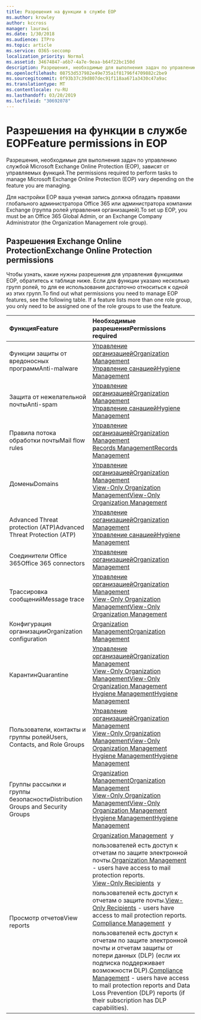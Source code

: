 ```yaml
---
title: Разрешения на функции в службе EOP
ms.author: krowley
author: kccross
manager: laurawi
ms.date: 1/30/2018
ms.audience: ITPro
ms.topic: article
ms.service: O365-seccomp
localization_priority: Normal
ms.assetid: 34674847-a6b7-4a7e-9eaa-b64f22bc150d
description: Разрешения, необходимые для выполнения задач по управлению службой Microsoft Exchange Online Protection (EOP), зависят от управляемых функций.
ms.openlocfilehash: 08753d537982e49e735a1f81796f4709882c2be9
ms.sourcegitcommit: 0f93b37c39d807dec91f118aa671a3430c47a9ac
ms.translationtype: MT
ms.contentlocale: ru-RU
ms.lasthandoff: 03/20/2019
ms.locfileid: "30692078"
---
```

# <a name="feature-permissions-in-eop"></a><span data-ttu-id="c22b2-103">Разрешения на функции в службе EOP</span><span class="sxs-lookup"><span data-stu-id="c22b2-103">Feature permissions in EOP</span></span>

<span data-ttu-id="c22b2-104">Разрешения, необходимые для выполнения задач по управлению службой Microsoft Exchange Online Protection (EOP), зависят от управляемых функций.</span><span class="sxs-lookup"><span data-stu-id="c22b2-104">The permissions required to perform tasks to manage Microsoft Exchange Online Protection (EOP) vary depending on the feature you are managing.</span></span> 
  
<span data-ttu-id="c22b2-105">Для настройки EOP ваша ученая запись должна обладать правами глобального администратора Office 365 или администратора компании Exchange (группа ролей управления организацией).</span><span class="sxs-lookup"><span data-stu-id="c22b2-105">To set up EOP, you must be an Office 365 Global Admin, or an Exchange Company Administrator (the Organization Management role group).</span></span>
  
## <a name="exchange-online-protection-permissions"></a><span data-ttu-id="c22b2-106">Разрешения Exchange Online Protection</span><span class="sxs-lookup"><span data-stu-id="c22b2-106">Exchange Online Protection permissions</span></span>

<span data-ttu-id="c22b2-p101">Чтобы узнать, какие нужны разрешения для управления функциями EOP, обратитесь к таблице ниже. Если для функции указано несколько групп ролей, то для ее использования достаточно относиться к одной из этих групп.</span><span class="sxs-lookup"><span data-stu-id="c22b2-p101">To find out what permissions you need to manage EOP features, see the following table. If a feature lists more than one role group, you only need to be assigned one of the role groups to use the feature.</span></span>
  
|<span data-ttu-id="c22b2-109">**Функция**</span><span class="sxs-lookup"><span data-stu-id="c22b2-109">**Feature**</span></span>|<span data-ttu-id="c22b2-110">**Необходимые разрешения**</span><span class="sxs-lookup"><span data-stu-id="c22b2-110">**Permissions required**</span></span>|
|:-----|:-----|
|<span data-ttu-id="c22b2-111">Функции защиты от вредоносных программ</span><span class="sxs-lookup"><span data-stu-id="c22b2-111">Anti-malware</span></span>  <br/> |[<span data-ttu-id="c22b2-112">Управление организацией</span><span class="sxs-lookup"><span data-stu-id="c22b2-112">Organization Management</span></span>](http://technet.microsoft.com/library/0bfd21c1-86ac-4369-86b7-aeba386741c8.aspx) <br/> [<span data-ttu-id="c22b2-113">Управление санацией</span><span class="sxs-lookup"><span data-stu-id="c22b2-113">Hygiene Management</span></span>](http://technet.microsoft.com/library/fc0a9ec2-9c3d-42f6-8442-8603fb29d464.aspx) <br/> |
|<span data-ttu-id="c22b2-114">Защита от нежелательной почты</span><span class="sxs-lookup"><span data-stu-id="c22b2-114">Anti-spam</span></span>  <br/> |[<span data-ttu-id="c22b2-115">Управление организацией</span><span class="sxs-lookup"><span data-stu-id="c22b2-115">Organization Management</span></span>](http://technet.microsoft.com/library/0bfd21c1-86ac-4369-86b7-aeba386741c8.aspx) <br/> [<span data-ttu-id="c22b2-116">Управление санацией</span><span class="sxs-lookup"><span data-stu-id="c22b2-116">Hygiene Management</span></span>](http://technet.microsoft.com/library/fc0a9ec2-9c3d-42f6-8442-8603fb29d464.aspx) <br/> |
|<span data-ttu-id="c22b2-117">Правила потока обработки почты</span><span class="sxs-lookup"><span data-stu-id="c22b2-117">Mail flow rules</span></span>  <br/> |[<span data-ttu-id="c22b2-118">Управление организацией</span><span class="sxs-lookup"><span data-stu-id="c22b2-118">Organization Management</span></span>](http://technet.microsoft.com/library/0bfd21c1-86ac-4369-86b7-aeba386741c8.aspx) <br/> [<span data-ttu-id="c22b2-119">Records Management</span><span class="sxs-lookup"><span data-stu-id="c22b2-119">Records Management</span></span>](http://technet.microsoft.com/library/0e0c95ce-6109-4591-b86d-c6cfd44d21f5.aspx) <br/> |
|<span data-ttu-id="c22b2-120">Домены</span><span class="sxs-lookup"><span data-stu-id="c22b2-120">Domains</span></span>  <br/> |[<span data-ttu-id="c22b2-121">Управление организацией</span><span class="sxs-lookup"><span data-stu-id="c22b2-121">Organization Management</span></span>](http://technet.microsoft.com/library/0bfd21c1-86ac-4369-86b7-aeba386741c8.aspx) <br/> [<span data-ttu-id="c22b2-122">View-Only Organization Management</span><span class="sxs-lookup"><span data-stu-id="c22b2-122">View-Only Organization Management</span></span>](http://technet.microsoft.com/library/c514c6d0-0157-4c52-9ec6-441d9a30f3df.aspx) <br/> |
|<span data-ttu-id="c22b2-123">Advanced Threat protection (ATP)</span><span class="sxs-lookup"><span data-stu-id="c22b2-123">Advanced Threat Protection (ATP)</span></span>  <br/> |[<span data-ttu-id="c22b2-124">Управление организацией</span><span class="sxs-lookup"><span data-stu-id="c22b2-124">Organization Management</span></span>](http://technet.microsoft.com/library/0bfd21c1-86ac-4369-86b7-aeba386741c8.aspx) <br/> [<span data-ttu-id="c22b2-125">Управление санацией</span><span class="sxs-lookup"><span data-stu-id="c22b2-125">Hygiene Management</span></span>](http://technet.microsoft.com/library/fc0a9ec2-9c3d-42f6-8442-8603fb29d464.aspx) <br/> |
|<span data-ttu-id="c22b2-126">Соединители Office 365</span><span class="sxs-lookup"><span data-stu-id="c22b2-126">Office 365 connectors</span></span>  <br/> |[<span data-ttu-id="c22b2-127">Управление организацией</span><span class="sxs-lookup"><span data-stu-id="c22b2-127">Organization Management</span></span>](http://technet.microsoft.com/library/0bfd21c1-86ac-4369-86b7-aeba386741c8.aspx) <br/> |
|<span data-ttu-id="c22b2-128">Трассировка сообщений</span><span class="sxs-lookup"><span data-stu-id="c22b2-128">Message trace</span></span>  <br/> |[<span data-ttu-id="c22b2-129">Управление организацией</span><span class="sxs-lookup"><span data-stu-id="c22b2-129">Organization Management</span></span>](http://technet.microsoft.com/library/0bfd21c1-86ac-4369-86b7-aeba386741c8.aspx) <br/> [<span data-ttu-id="c22b2-130">View-Only Organization Management</span><span class="sxs-lookup"><span data-stu-id="c22b2-130">View-Only Organization Management</span></span>](http://technet.microsoft.com/library/c514c6d0-0157-4c52-9ec6-441d9a30f3df.aspx) <br/> |
|<span data-ttu-id="c22b2-131">Конфигурация организации</span><span class="sxs-lookup"><span data-stu-id="c22b2-131">Organization configuration</span></span>  <br/> |[<span data-ttu-id="c22b2-132">Organization Management</span><span class="sxs-lookup"><span data-stu-id="c22b2-132">Organization Management</span></span>](http://technet.microsoft.com/library/0bfd21c1-86ac-4369-86b7-aeba386741c8.aspx) <br/> |
|<span data-ttu-id="c22b2-133">Карантин</span><span class="sxs-lookup"><span data-stu-id="c22b2-133">Quarantine</span></span>  <br/> |[<span data-ttu-id="c22b2-134">Управление организацией</span><span class="sxs-lookup"><span data-stu-id="c22b2-134">Organization Management</span></span>](http://technet.microsoft.com/library/0bfd21c1-86ac-4369-86b7-aeba386741c8.aspx) <br/> [<span data-ttu-id="c22b2-135">View-Only Organization Management</span><span class="sxs-lookup"><span data-stu-id="c22b2-135">View-Only Organization Management</span></span>](http://technet.microsoft.com/library/c514c6d0-0157-4c52-9ec6-441d9a30f3df.aspx) <br/> [<span data-ttu-id="c22b2-136">Hygiene Management</span><span class="sxs-lookup"><span data-stu-id="c22b2-136">Hygiene Management</span></span>](http://technet.microsoft.com/library/fc0a9ec2-9c3d-42f6-8442-8603fb29d464.aspx) <br/> |
|<span data-ttu-id="c22b2-137">Пользователи, контакты и группы ролей</span><span class="sxs-lookup"><span data-stu-id="c22b2-137">Users, Contacts, and Role Groups</span></span>  <br/> |[<span data-ttu-id="c22b2-138">Управление организацией</span><span class="sxs-lookup"><span data-stu-id="c22b2-138">Organization Management</span></span>](http://technet.microsoft.com/library/0bfd21c1-86ac-4369-86b7-aeba386741c8.aspx) <br/> [<span data-ttu-id="c22b2-139">View-Only Organization Management</span><span class="sxs-lookup"><span data-stu-id="c22b2-139">View-Only Organization Management</span></span>](http://technet.microsoft.com/library/c514c6d0-0157-4c52-9ec6-441d9a30f3df.aspx) <br/> [<span data-ttu-id="c22b2-140">Hygiene Management</span><span class="sxs-lookup"><span data-stu-id="c22b2-140">Hygiene Management</span></span>](http://technet.microsoft.com/library/fc0a9ec2-9c3d-42f6-8442-8603fb29d464.aspx) <br/> |
|<span data-ttu-id="c22b2-141">Группы рассылки и группы безопасности</span><span class="sxs-lookup"><span data-stu-id="c22b2-141">Distribution Groups and Security Groups</span></span>  <br/> |[<span data-ttu-id="c22b2-142">Organization Management</span><span class="sxs-lookup"><span data-stu-id="c22b2-142">Organization Management</span></span>](http://technet.microsoft.com/library/0bfd21c1-86ac-4369-86b7-aeba386741c8.aspx) <br/> [<span data-ttu-id="c22b2-143">View-Only Organization Management</span><span class="sxs-lookup"><span data-stu-id="c22b2-143">View-Only Organization Management</span></span>](http://technet.microsoft.com/library/c514c6d0-0157-4c52-9ec6-441d9a30f3df.aspx) <br/> [<span data-ttu-id="c22b2-144">Hygiene Management</span><span class="sxs-lookup"><span data-stu-id="c22b2-144">Hygiene Management</span></span>](http://technet.microsoft.com/library/fc0a9ec2-9c3d-42f6-8442-8603fb29d464.aspx) <br/> |
|<span data-ttu-id="c22b2-145">Просмотр отчетов</span><span class="sxs-lookup"><span data-stu-id="c22b2-145">View reports</span></span>  <br/> |<span data-ttu-id="c22b2-146">[Organization Management](http://technet.microsoft.com/library/0bfd21c1-86ac-4369-86b7-aeba386741c8.aspx)  у пользователей есть доступ к отчетам по защите электронной почты.</span><span class="sxs-lookup"><span data-stu-id="c22b2-146">[Organization Management](http://technet.microsoft.com/library/0bfd21c1-86ac-4369-86b7-aeba386741c8.aspx) - users have access to mail protection reports.</span></span>  <br/> <span data-ttu-id="c22b2-147">[View-Only Recipients](http://technet.microsoft.com/library/37e66b92-81d3-412f-b7a9-e1bb8cbeb468.aspx)  у пользователей есть доступ к отчетам о защите почты.</span><span class="sxs-lookup"><span data-stu-id="c22b2-147">[View-Only Recipients](http://technet.microsoft.com/library/37e66b92-81d3-412f-b7a9-e1bb8cbeb468.aspx) - users have access to mail protection reports.</span></span>  <br/> <span data-ttu-id="c22b2-148">[Compliance Management](http://technet.microsoft.com/library/b91b23a4-e9c7-4bd0-9ee3-ec5cb498da15.aspx)  у пользователей есть доступ к отчетам по защите электронной почты и отчетам защиты от потери данных (DLP) (если их подписка поддерживает возможности DLP).</span><span class="sxs-lookup"><span data-stu-id="c22b2-148">[Compliance Management](http://technet.microsoft.com/library/b91b23a4-e9c7-4bd0-9ee3-ec5cb498da15.aspx) - users have access to mail protection reports and Data Loss Prevention (DLP) reports (if their subscription has DLP capabilities).</span></span>  <br/> |
   


